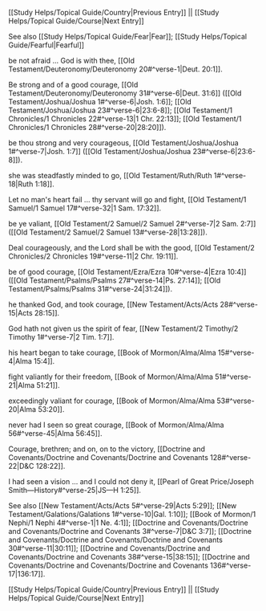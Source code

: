 [[Study Helps/Topical Guide/Country|Previous Entry]]  ||  [[Study Helps/Topical Guide/Course|Next Entry]]

 See also [[Study Helps/Topical Guide/Fear|Fear]]; [[Study Helps/Topical Guide/Fearful|Fearful]]

 be not afraid ... God is with thee, [[Old Testament/Deuteronomy/Deuteronomy 20#^verse-1|Deut. 20:1]].

 Be strong and of a good courage, [[Old Testament/Deuteronomy/Deuteronomy 31#^verse-6|Deut. 31:6]] ([[Old Testament/Joshua/Joshua 1#^verse-6|Josh. 1:6]]; [[Old Testament/Joshua/Joshua 23#^verse-6|23:6-8]]; [[Old Testament/1 Chronicles/1 Chronicles 22#^verse-13|1 Chr. 22:13]]; [[Old Testament/1 Chronicles/1 Chronicles 28#^verse-20|28:20]]).

 be thou strong and very courageous, [[Old Testament/Joshua/Joshua 1#^verse-7|Josh. 1:7]] ([[Old Testament/Joshua/Joshua 23#^verse-6|23:6-8]]).

 she was steadfastly minded to go, [[Old Testament/Ruth/Ruth 1#^verse-18|Ruth 1:18]].

 Let no man's heart fail ... thy servant will go and fight, [[Old Testament/1 Samuel/1 Samuel 17#^verse-32|1 Sam. 17:32]].

 be ye valiant, [[Old Testament/2 Samuel/2 Samuel 2#^verse-7|2 Sam. 2:7]] ([[Old Testament/2 Samuel/2 Samuel 13#^verse-28|13:28]]).

 Deal courageously, and the Lord shall be with the good, [[Old Testament/2 Chronicles/2 Chronicles 19#^verse-11|2 Chr. 19:11]].

 be of good courage, [[Old Testament/Ezra/Ezra 10#^verse-4|Ezra 10:4]] ([[Old Testament/Psalms/Psalms 27#^verse-14|Ps. 27:14]]; [[Old Testament/Psalms/Psalms 31#^verse-24|31:24]]).

 he thanked God, and took courage, [[New Testament/Acts/Acts 28#^verse-15|Acts 28:15]].

 God hath not given us the spirit of fear, [[New Testament/2 Timothy/2 Timothy 1#^verse-7|2 Tim. 1:7]].

 his heart began to take courage, [[Book of Mormon/Alma/Alma 15#^verse-4|Alma 15:4]].

 fight valiantly for their freedom, [[Book of Mormon/Alma/Alma 51#^verse-21|Alma 51:21]].

 exceedingly valiant for courage, [[Book of Mormon/Alma/Alma 53#^verse-20|Alma 53:20]].

 never had I seen so great courage, [[Book of Mormon/Alma/Alma 56#^verse-45|Alma 56:45]].

 Courage, brethren; and on, on to the victory, [[Doctrine and Covenants/Doctrine and Covenants/Doctrine and Covenants 128#^verse-22|D&C 128:22]].

 I had seen a vision ... and I could not deny it, [[Pearl of Great Price/Joseph Smith—History#^verse-25|JS—H 1:25]].

 See also [[New Testament/Acts/Acts 5#^verse-29|Acts 5:29]]; [[New Testament/Galations/Galations 1#^verse-10|Gal. 1:10]]; [[Book of Mormon/1 Nephi/1 Nephi 4#^verse-1|1 Ne. 4:1]]; [[Doctrine and Covenants/Doctrine and Covenants/Doctrine and Covenants 3#^verse-7|D&C 3:7]]; [[Doctrine and Covenants/Doctrine and Covenants/Doctrine and Covenants 30#^verse-11|30:11]]; [[Doctrine and Covenants/Doctrine and Covenants/Doctrine and Covenants 38#^verse-15|38:15]]; [[Doctrine and Covenants/Doctrine and Covenants/Doctrine and Covenants 136#^verse-17|136:17]].

[[Study Helps/Topical Guide/Country|Previous Entry]]  ||  [[Study Helps/Topical Guide/Course|Next Entry]]